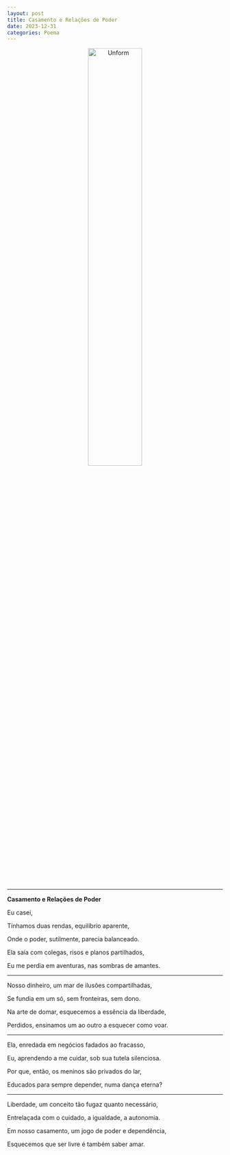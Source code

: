```yaml
---
layout: post
title: Casamento e Relações de Poder
date: 2023-12-31
categories: Poema
---
```


<p align="center">
<img src="{{ site.baseurl }}/images/2023-12-31-Casamento-e-Relacoes-de-Poder.png" 
height="50%" width="50%" alt="Unform" />
</p>

---

**Casamento e Relações de Poder**

Eu casei,  

Tínhamos duas rendas, equilíbrio aparente,  

Onde o poder, sutilmente, parecia balanceado.  

Ela saía com colegas, risos e planos partilhados,  

Eu me perdia em aventuras, nas sombras de amantes.

---

Nosso dinheiro, um mar de ilusões compartilhadas,  

Se fundia em um só, sem fronteiras, sem dono.  

Na arte de domar, esquecemos a essência da liberdade,  

Perdidos, ensinamos um ao outro a esquecer como voar.

---

Ela, enredada em negócios fadados ao fracasso,  

Eu, aprendendo a me cuidar, sob sua tutela silenciosa.  

Por que, então, os meninos são privados do lar,  

Educados para sempre depender, numa dança eterna?

---

Liberdade, um conceito tão fugaz quanto necessário,  

Entrelaçada com o cuidado, a igualdade, a autonomia.  

Em nosso casamento, um jogo de poder e dependência,  

Esquecemos que ser livre é também saber amar.